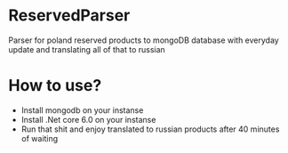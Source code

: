 # ReservedParser
Parser for poland reserved products to mongoDB database with everyday update and translating all of that to russian
# How to use?
- Install mongodb on your instanse
- Install .Net core 6.0 on your instanse
- Run that shit and enjoy translated to russian products after 40 minutes of waiting
